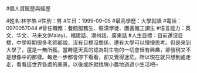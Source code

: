 #個人資履歷與經歷

#姓名:林宇皓
#性別：男
#生日：1995-09-05
#最高學歷：大學就讀
#電話：0970057044
#曾任職務：餐館服務生、裝潢學徒、圖書館工讀生
#语言能力：英文、华文、马来文(Malay)、福建話、潮州話、廣東話
#人生目標：目前還沒目標，中學時期很多老師都說，沒有目標沒關係，還有大學可以慢慢思考。但是來到大學了，還是一無所獲。當時還天真的認為對生物的一切會很有興趣，卻發現又不是想像中的那樣。每走一步都會停下看看，卻又覺得迷茫。所以現在就只想到處走走，看看這世界各處的美景。以後或許就找塊小農地過過小生活吧~
